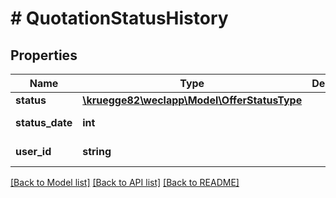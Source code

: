# # QuotationStatusHistory

## Properties

Name | Type | Description | Notes
------------ | ------------- | ------------- | -------------
**status** | [**\kruegge82\weclapp\Model\OfferStatusType**](OfferStatusType.md) |  | [optional]
**status_date** | **int** |  | [optional] [readonly]
**user_id** | **string** |  | [optional] [readonly]

[[Back to Model list]](../../README.md#models) [[Back to API list]](../../README.md#endpoints) [[Back to README]](../../README.md)
